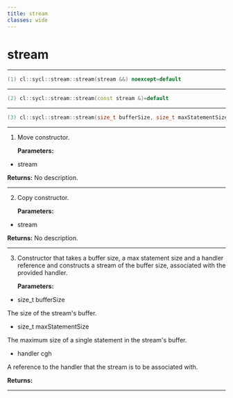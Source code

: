 ```yaml
---
title: stream
classes: wide
---
```

# stream

---

```cpp
(1) cl::sycl::stream::stream(stream &&) noexcept=default
```

---

```cpp
(2) cl::sycl::stream::stream(const stream &)=default
```

---

```cpp
(3) cl::sycl::stream::stream(size_t bufferSize, size_t maxStatementSize, handler &cgh)
```

---

1. Move constructor. 

   **Parameters:**

  * stream 

   

   **Returns:** No description.

---

2. Copy constructor. 

   **Parameters:**

  * stream 

   

   **Returns:** No description.

---

3. Constructor that takes a buffer size, a max statement size and a handler reference and constructs a stream of the buffer size, associated with the provided handler. 

   **Parameters:**

  * size_t bufferSize

   The size of the stream's buffer. 

  * size_t maxStatementSize

   The maximum size of a single statement in the stream's buffer. 

  * handler cgh

   A reference to the handler that the stream is to be associated with. 

   **Returns:** 

---

